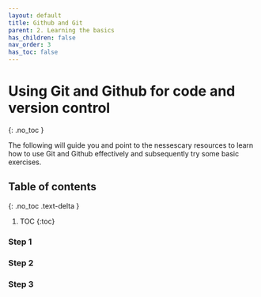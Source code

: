 ```yaml
---
layout: default
title: Github and Git
parent: 2. Learning the basics
has_children: false
nav_order: 3
has_toc: false
---
```


# Using Git and Github for code and version control

{: .no_toc }

The following will guide you and point to the nessescary resources to learn how to use Git and Github effectively and subsequently try some basic exercises.

## Table of contents
{: .no_toc .text-delta }

1. TOC
{:toc}

### Step 1

### Step 2

### Step 3
